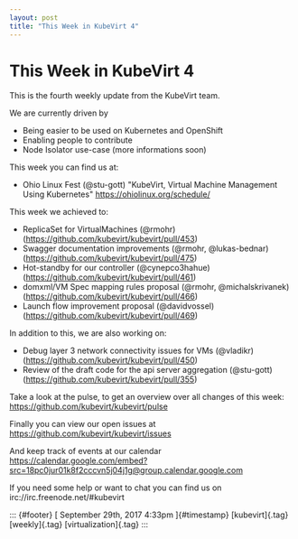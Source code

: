 ```yaml
---
layout: post
title: "This Week in KubeVirt 4"
---
```



This Week in KubeVirt 4
=======================

This is the fourth weekly update from the KubeVirt team.

We are currently driven by

-   Being easier to be used on Kubernetes and OpenShift
-   Enabling people to contribute
-   Node Isolator use-case (more informations soon)

This week you can find us at:

-   Ohio Linux Fest (\@stu-gott) "KubeVirt, Virtual Machine Management
    Using Kubernetes" <https://ohiolinux.org/schedule/>

This week we achieved to:

-   ReplicaSet for VirtualMachines (\@rmohr)
    (<https://github.com/kubevirt/kubevirt/pull/453>)
-   Swagger documentation improvements (\@rmohr, \@lukas-bednar)
    (<https://github.com/kubevirt/kubevirt/pull/475>)
-   Hot-standby for our controller (\@cynepco3hahue)
    (<https://github.com/kubevirt/kubevirt/pull/461>)
-   domxml/VM Spec mapping rules proposal (\@rmohr, \@michalskrivanek)
    (<https://github.com/kubevirt/kubevirt/pull/466>)
-   Launch flow improvement proposal (\@davidvossel)
    (<https://github.com/kubevirt/kubevirt/pull/469>)

In addition to this, we are also working on:

-   Debug layer 3 network connectivity issues for VMs (\@vladikr)
    (<https://github.com/kubevirt/kubevirt/pull/450>)
-   Review of the draft code for the api server aggregation (\@stu-gott)
    (<https://github.com/kubevirt/kubevirt/pull/355>)

Take a look at the pulse, to get an overview over all changes of this
week: <https://github.com/kubevirt/kubevirt/pulse>

Finally you can view our open issues at
<https://github.com/kubevirt/kubevirt/issues>

And keep track of events at our calendar
<https://calendar.google.com/embed?src=18pc0jur01k8f2cccvn5j04j1g@group.calendar.google.com>

If you need some help or want to chat you can find us on
irc://irc.freenode.net/\#kubevirt

::: {#footer}
[ September 29th, 2017 4:33pm ]{#timestamp} [kubevirt]{.tag}
[weekly]{.tag} [virtualization]{.tag}
:::
